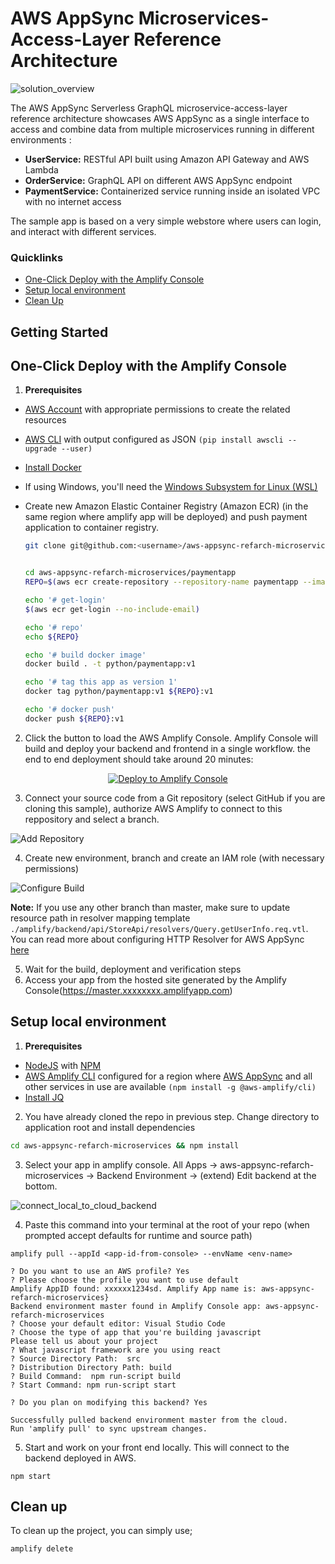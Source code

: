 # AWS AppSync Microservices-Access-Layer Reference Architecture

![solution_overview](images/solution_overview.png)

The AWS AppSync Serverless GraphQL  microservice-access-layer reference architecture showcases AWS AppSync as a single interface to access and combine data from multiple microservices running in different environments :

- **UserService:** RESTful API built using  Amazon API Gateway and AWS Lambda
- **OrderService:** GraphQL API on different AWS AppSync endpoint
- **PaymentService:** Containerized service running inside an isolated VPC with no internet access

The sample app is based on a very simple webstore where users can login, and interact with different services. 



### Quicklinks

- [One-Click Deploy with the Amplify Console](#one-click-deploy-with-the-amplify-console)
- [Setup local environment](#setup-local-environment)
- [Clean Up](#clean-up)

## Getting Started

## One-Click Deploy with the Amplify Console

1. **Prerequisites**


- [AWS Account](https://aws.amazon.com/mobile/details) with appropriate permissions to create the related resources
- [AWS CLI](http://docs.aws.amazon.com/cli/latest/userguide/installing.html) with output configured as JSON `(pip install awscli --upgrade --user)`
- [Install Docker](https://docs.docker.com/install/)

- If using Windows, you'll need the [Windows Subsystem for Linux (WSL)](https://docs.microsoft.com/en-us/windows/wsl/install-win10)

- Create new Amazon Elastic Container Registry (Amazon ECR) (in the same region where amplify app will be deployed) and push payment application to container registry.

  ```bash
  git clone git@github.com:<username>/aws-appsync-refarch-microservices.git


  cd aws-appsync-refarch-microservices/paymentapp
  REPO=$(aws ecr create-repository --repository-name paymentapp --image-tag-mutability IMMUTABLE  --output text --query repository.repositoryUri)

  echo '# get-login'
  $(aws ecr get-login --no-include-email)

  echo '# repo'
  echo ${REPO}

  echo '# build docker image'
  docker build . -t python/paymentapp:v1

  echo '# tag this app as version 1'
  docker tag python/paymentapp:v1 ${REPO}:v1

  echo '# docker push'
  docker push ${REPO}:v1

  ```

2. Click the button to load the AWS Amplify Console. Amplify Console will build and deploy your backend and frontend in a single workflow. the end to end deployment should take around 20 minutes:

<p align="center">
    <a href="https://console.aws.amazon.com/amplify/home#/create" target="_blank">
        <img src="https://oneclick.amplifyapp.com/button.svg" alt="Deploy to Amplify Console">
    </a>
</p>

3. Connect your source code from a Git repository (select GitHub if you are cloning this sample), authorize AWS Amplify to connect to this reppository and select a branch.

![Add Repository](images/add_repository.png)

4. Create new environment, branch and create an IAM role (with necessary permissions)

![Configure Build](images/build_settings.png)

**Note:** If you use any other branch than master, make sure to update resource path in resolver mapping template `./amplify/backend/api/StoreApi/resolvers/Query.getUserInfo.req.vtl`. You can read more about configuring HTTP Resolver for AWS AppSync [here](https://docs.aws.amazon.com/appsync/latest/devguide/tutorial-http-resolvers.html)


5. Wait for the build, deployment and verification steps
6. Access your app from the hosted site generated by the Amplify Console(https://master.xxxxxxxx.amplifyapp.com)

## Setup local environment 

1. **Prerequisites**


- [NodeJS](https://nodejs.org/en/download/) with [NPM](https://docs.npmjs.com/getting-started/installing-node)
- [AWS Amplify CLI](https://github.com/aws-amplify/amplify-cli) configured for a region where [AWS AppSync](https://docs.aws.amazon.com/general/latest/gr/rande.html) and all other services in use are available `(npm install -g @aws-amplify/cli)`
- [Install JQ](https://stedolan.github.io/jq/)


2. You have already cloned the repo in previous step. Change directory to application root and install dependencies

```bash
cd aws-appsync-refarch-microservices && npm install
```

3. Select your app in amplify console. All Apps -> aws-appsync-refarch-microservices -> Backend Environment -> (extend) Edit backend at the bottom.

![connect_local_to_cloud_backend](images/connect_local_to_cloud_backend.png)


4. Paste this command into your terminal at the root of your repo (when prompted accept defaults for runtime and source path)

  ```
  amplify pull --appId <app-id-from-console> --envName <env-name>

  ? Do you want to use an AWS profile? Yes
  ? Please choose the profile you want to use default
  Amplify AppID found: xxxxxx1234sd. Amplify App name is: aws-appsync-refarch-microservices}
  Backend environment master found in Amplify Console app: aws-appsync-refarch-microservices
  ? Choose your default editor: Visual Studio Code
  ? Choose the type of app that you're building javascript
  Please tell us about your project
  ? What javascript framework are you using react
  ? Source Directory Path:  src
  ? Distribution Directory Path: build
  ? Build Command:  npm run-script build
  ? Start Command: npm run-script start

  ? Do you plan on modifying this backend? Yes

  Successfully pulled backend environment master from the cloud.
  Run 'amplify pull' to sync upstream changes.

  ```

5. Start and work on your front end locally. This will connect to the backend deployed in AWS.

  ```
  npm start
  ```


## Clean up 

To clean up the project, you can simply use;

```bash
amplify delete
```

